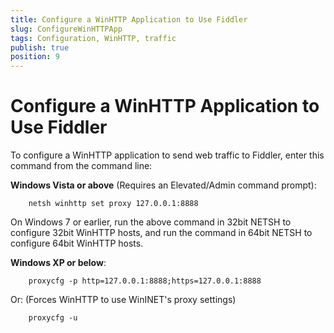 ```yaml
---
title: Configure a WinHTTP Application to Use Fiddler
slug: ConfigureWinHTTPApp
tags: Configuration, WinHTTP, traffic
publish: true
position: 9
---
```


Configure a WinHTTP Application to Use Fiddler
==============================================

To configure a WinHTTP application to send web traffic to Fiddler, enter this command from the command line:

**Windows Vista or above** (Requires an Elevated/Admin command prompt):

		netsh winhttp set proxy 127.0.0.1:8888

On Windows 7 or earlier, run the above command in 32bit NETSH to configure 32bit WinHTTP hosts, and run the command in 64bit NETSH to configure 64bit WinHTTP hosts.

**Windows XP or below**: 

		proxycfg -p http=127.0.0.1:8888;https=127.0.0.1:8888

Or: (Forces WinHTTP to use WinINET's proxy settings)

		proxycfg -u

